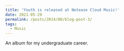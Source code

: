 ```yaml
---
title: 'Youth is released at Netease Cloud Music!'
date: 2021-05-29
permalink: /posts/2014/08/blog-post-3/
tags:
  - Music
---
```


An album for my undergraduate career.
